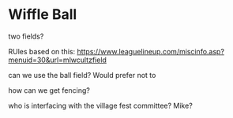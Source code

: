 # Wiffle Ball

two fields?

RUles based on this: https://www.leaguelineup.com/miscinfo.asp?menuid=30&url=mlwcultzfield

can we use the ball field?  Would prefer not to

how can we get fencing?

who is interfacing with the village fest committee?  Mike?